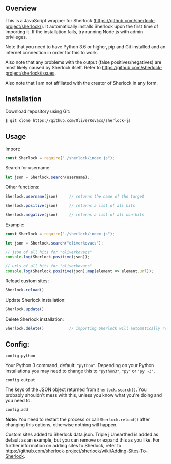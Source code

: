 
## Overview

This is a JavaScript wrapper for Sherlock (https://github.com/sherlock-project/sherlock/). It automatically installs Sherlock upon the first time of importing it. If the installation fails, try running Node.js with admin privileges.

Note that you need to have Python 3.6 or higher, pip and Git installed and an internet connection in order for this to work.

Also note that any problems with the output (false positives/negatives) are most likely caused by Sherlock itself. Refer to https://github.com/sherlock-project/sherlock/issues.

Also note that I am not affiliated with the creator of Sherlock in any form.


## Installation

Download repository using Git:
```bash
$ git clone https://github.com/OliverKovacs/sherlock-js
```

## Usage

Import:
```js
const Sherlock = require("./sherlock/index.js");
```

Search for username:
```js
let json = Sherlock.search(username);
```

Other functions:
```js
Sherlock.username(json)     // returns the name of the target

Sherlock.positive(json)     // returns a list of all hits

Sherlock.negative(json)     // returns a list of all non-hits
```

Example:
```js
const Sherlock = require("./sherlock/index.js");

let json = Sherlock.search("oliverkovacs");

// json of all hits for "oliverkovacs"
console.log(Sherlock.positive(json));

// urls of all hits for "oliverkovacs"
console.log(Sherlock.positive(json).map(element => element.url));
```

Reload custom sites:
```js
Sherlock.reload()
```

Update Sherlock installation:
```js
Sherlock.update()
```

Delete Sherlock installation:
```js
Sherlock.delete()           // importing Sherlock will automatically reinstall it
```

## Config:


`config.python`

Your Python 3 command, default: `"python"`. Depending on your Python installations you may need to change this to `"python3"`, `"py"` or `"py -3"`.

`config.output`

The keys of the JSON object returned from `Sherlock.search()`. You probably shouldn't mess with this, unless you know what you're doing and you need to.

`config.add`

**Note:** You need to restart the process or call `Sherlock.reload()` after changing this options, otherwise nothing will happen.

Custom sites added to Sherlock data.json. Triple j Unearthed is added as default as an example, but you can remove or expand this as you like. For further information on adding sites to Sherlock, refer to https://github.com/sherlock-project/sherlock/wiki/Adding-Sites-To-Sherlock.